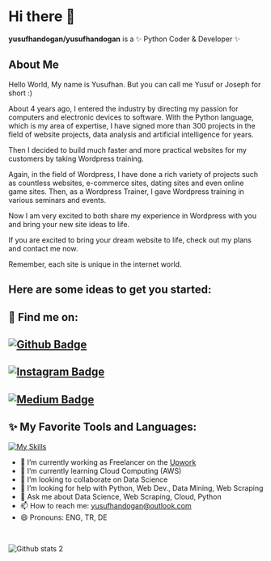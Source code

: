 # Hi there 👋


**yusufhandogan/yusufhandogan** is a ✨ Python Coder & Developer ✨
## About Me

Hello World, My name is Yusufhan. But you can call me Yusuf or Joseph for short :)

About 4 years ago, I entered the industry by directing my passion for computers and electronic devices to software. With the Python language, which is my area of ​​expertise, I have signed more than 300 projects in the field of website projects, data analysis and artificial intelligence for years.

Then I decided to build much faster and more practical websites for my customers by taking Wordpress training.

Again, in the field of Wordpress, I have done a rich variety of projects such as countless websites, e-commerce sites, dating sites and even online game sites. Then, as a Wordpress Trainer, I gave Wordpress training in various seminars and events.

Now I am very excited to both share my experience in Wordpress with you and bring your new site ideas to life.

If you are excited to bring your dream website to life, check out my plans and contact me now.

Remember, each site is unique in the internet world.


## Here are some ideas to get you started:

## 🔗 Find me on:

## [![Github Badge](https://img.shields.io/badge/-Github-000?style=quare&labelColor=000&logo=Github&logoColor=white&link=link)](https://github.com/yusufhandogan) 
## [![Instagram Badge](https://img.shields.io/badge/-Instagram-C13584?style=flat-quare&labelColor=C13584&logo=instagram&logoColor=white&link=link)](https://www.instagram.com/yusufhandogann) 
## [![Medium Badge](https://img.shields.io/badge/-Medium-757575?style=flat-quare&labelColor=757575&logo=Medium&logoColor=white&link=link)](https://yusufhandogan.medium.com/) 

## ✨ My Favorite Tools and Languages:

[![My Skills](https://skillicons.dev/icons?i=js,html,css,py,django,flask,docker,aws,mysql,selenium,wordpress,php,laravel,react,linux)](https://skillicons.dev)

- 🔭 I’m currently working as Freelancer on the <a href="https://www.upwork.com/freelancers/yusufhand">Upwork</a>
- 🌱 I’m currently learning Cloud Computing (AWS)
- 👯 I’m looking to collaborate on Data Science
- 🤔 I’m looking for help with Python, Web Dev., Data Mining, Web Scraping
- 💬 Ask me about Data Science, Web Scraping, Cloud, Python
- 📫 How to reach me: yusufhandogan@outlook.com
- 😄 Pronouns: ENG, TR, DE

<br>

![Github stats 2](https://github-readme-stats.vercel.app/api?username=yusufhandogan&show_icons=true&theme=radical)







